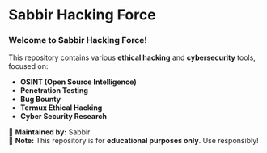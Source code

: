 # Sabbir Hacking Force

### Welcome to Sabbir Hacking Force!

This repository contains various **ethical hacking** and **cybersecurity** tools, focused on:
- **OSINT (Open Source Intelligence)**
- **Penetration Testing**
- **Bug Bounty**
- **Termux Ethical Hacking**
- **Cyber Security Research**

🔰 **Maintained by:** Sabbir  
📢 **Note:** This repository is for **educational purposes only**. Use responsibly!
